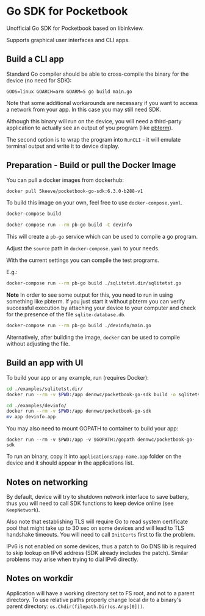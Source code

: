 # Go SDK for Pocketbook

Unofficial Go SDK for Pocketbook based on libinkview.

Supports graphical user interfaces and CLI apps.

## Build a CLI app

Standard Go compiler should be able to cross-compile the binary
for the device (no need for SDK):

```
GOOS=linux GOARCH=arm GOARM=5 go build main.go
```

Note that some additional workarounds are necessary if you want to access
a network from your app. In this case you may still need SDK.

Although this binary will run on the device, you will need a third-party
application to actually see an output of you program (like
[pbterm](http://users.physik.fu-berlin.de/~jtt/PB/)).

The second option is to wrap the program into `RunCLI` - it will
emulate terminal output and write it to device display.

## Preparation - Build or pull the Docker Image

You can pull a docker images from dockerhub:

```bash
docker pull 5keeve/pocketbook-go-sdk:6.3.0-b288-v1
```

To build this image on your own, feel free to use `docker-compose.yaml`.

```bash
docker-compose build

docker compose run --rm pb-go build -C devinfo
```

This will create a `pb-go` service which can be used to compile a go program.

Adjust the `source` path in `docker-compose.yaml` to your needs.

With the current settings you can compile the test programs.

E.g.:

```bash
docker-compose run --rm pb-go build ./sqlitetst.dir/sqlitetst.go
```

**Note** In order to see some output for this, you need to run in using something like pbterm.
If you just start it without pbterm you can verify successful execution by attaching your
device to your computer and check for the presence of the file `sqlite-database.db`.

```bash
docker-compose run --rm pb-go build ./devinfo/main.go
```

Alternatively, after building the image, `docker` can be used to compile without adjusting the file.

## Build an app with UI

To build your app or any example, run (requires Docker):

```bash
cd ./examples/sqlitetst.dir/
docker run --rm -v $PWD:/app dennwc/pocketbook-go-sdk build -o sqlitetst.app
```

```bash
cd ./examples/devinfo/
docker run --rm -v $PWD:/app dennwc/pocketbook-go-sdk
mv app devinfo.app
```

You may also need to mount GOPATH to container to build your app:

```
docker run --rm -v $PWD:/app -v $GOPATH:/gopath dennwc/pocketbook-go-sdk
```

To run an binary, copy it into `applications/app-name.app` folder
on the device and it should appear in the applications list.

## Notes on networking

By default, device will try to shutdown network interface to save battery,
thus you will need to call SDK functions to keep device online (see `KeepNetwork`).

Also note that establishing TLS will require Go to read system
certificate pool that might take up to 30 sec on some devices and will
lead to TLS handshake timeouts. You will need to call `InitCerts` first
to fix the problem.

IPv6 is not enabled on some devices, thus a patch to Go DNS lib is required
to skip lookup on IPv6 address (SDK already includes the patch).
Similar problems may arise when trying to dial IPv6 directly.

## Notes on workdir

Application will have a working directory set to FS root, and not to
a parent directory.
To use relative paths properly change local dir to a binary's parent
directory: `os.Chdir(filepath.Dir(os.Args[0]))`.